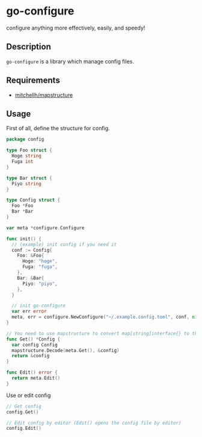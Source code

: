 # go-configure

configure anything more effectively, easily, and speedy!  

## Description
`go-configure` is a library which manage config files.  

## Requirements
- [mitchellh/mapstructure](https://github.com/mitchellh/mapstructure)

## Usage
First of all, define the structure for config.  
``` go
package config 

type Foo struct {
  Hoge string
  Fuga int
}

type Bar struct {
  Piyo string
}

type Config struct {
  Foo *Foo
  Bar *Bar
}

var meta *configure.Configure

func init() {
  // (example) init config if you need it
  conf := Config{
    Foo: &Foo{
      Hoge: "hoge",
      Fuga: "fuga",
    },
    Bar: &Bar{
      Piyo: "piyo",
    },
  }

  // init go-configure
  var err error
  meta, err = configure.NewConfigure("~/.example.config.toml", conf, nil)
}

// You need to use mapstructure to convert map[string]interface{} to the defined type
func Get() *Config {
  var config Config
  mapstructure.Decode(meta.Get(), &config)
  return &config
}

func Edit() error {
  return meta.Edit()
}
```

Use or edit config
``` go
// Get config
config.Get()

// Edit config by editor (Edit() opens the config file by editor)
config.Edit()
```
